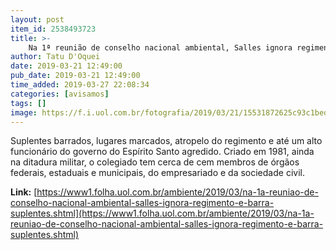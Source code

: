 ```yaml
---
layout: post
item_id: 2538493723
title: >-
    Na 1ª reunião de conselho nacional ambiental, Salles ignora regimento e barra suplentes
author: Tatu D'Oquei
date: 2019-03-21 12:49:00
pub_date: 2019-03-21 12:49:00
time_added: 2019-03-27 22:08:34
categories: [avisamos]
tags: []
image: https://f.i.uol.com.br/fotografia/2019/03/21/15531872625c93c1bed0e3e_1553187262_3x2_md.jpg
---
```


Suplentes barrados, lugares marcados, atropelo do regimento e até um alto funcionário do governo do Espírito Santo agredido. Criado em 1981, ainda na ditadura militar, o colegiado tem cerca de cem membros de órgãos federais, estaduais e municipais, do empresariado e da sociedade civil.

**Link:** [https://www1.folha.uol.com.br/ambiente/2019/03/na-1a-reuniao-de-conselho-nacional-ambiental-salles-ignora-regimento-e-barra-suplentes.shtml](https://www1.folha.uol.com.br/ambiente/2019/03/na-1a-reuniao-de-conselho-nacional-ambiental-salles-ignora-regimento-e-barra-suplentes.shtml)

